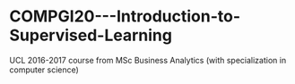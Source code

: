 # COMPGI20---Introduction-to-Supervised-Learning
UCL 2016-2017 course from MSc Business Analytics (with specialization in computer science)

